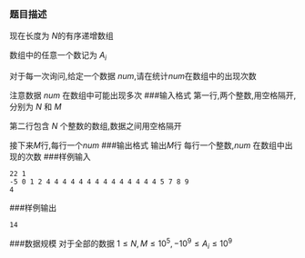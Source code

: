 ### 题目描述
现在长度为 $N$的有序递增数组

数组中的任意一个数记为 $A_i$

对于每一次询问,给定一个数据 $num$,请在统计$num$在数组中的出现次数

注意数据 $num$ 在数组中可能出现多次
###输入格式
第一行,两个整数,用空格隔开,分别为 $N$ 和 $M$

第二行包含 $N$ 个整数的数组,数据之间用空格隔开

接下来$M$行,每行一个$num$
###输出格式
输出$M$行
每行一个整数,$num$ 在数组中出现的次数
###样例输入
```
22 1
-5 0 1 2 4 4 4 4 4 4 4 4 4 4 4 4 4 4 5 7 8 9
4
```
###样例输出
```
14
```
###数据规模
对于全部的数据 $1 \leq N,M \leq 10^5,-10^9 \leq A_i \leq 10^9$